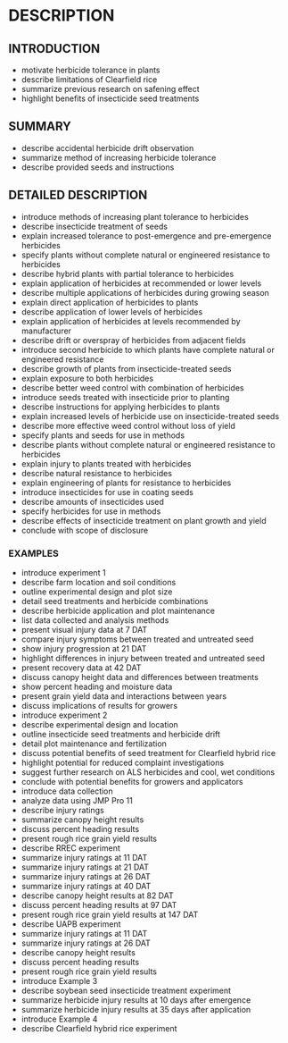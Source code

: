 # DESCRIPTION

## INTRODUCTION

- motivate herbicide tolerance in plants
- describe limitations of Clearfield rice
- summarize previous research on safening effect
- highlight benefits of insecticide seed treatments

## SUMMARY

- describe accidental herbicide drift observation
- summarize method of increasing herbicide tolerance
- describe provided seeds and instructions

## DETAILED DESCRIPTION

- introduce methods of increasing plant tolerance to herbicides
- describe insecticide treatment of seeds
- explain increased tolerance to post-emergence and pre-emergence herbicides
- specify plants without complete natural or engineered resistance to herbicides
- describe hybrid plants with partial tolerance to herbicides
- explain application of herbicides at recommended or lower levels
- describe multiple applications of herbicides during growing season
- explain direct application of herbicides to plants
- describe application of lower levels of herbicides
- explain application of herbicides at levels recommended by manufacturer
- describe drift or overspray of herbicides from adjacent fields
- introduce second herbicide to which plants have complete natural or engineered resistance
- describe growth of plants from insecticide-treated seeds
- explain exposure to both herbicides
- describe better weed control with combination of herbicides
- introduce seeds treated with insecticide prior to planting
- describe instructions for applying herbicides to plants
- explain increased levels of herbicide use on insecticide-treated seeds
- describe more effective weed control without loss of yield
- specify plants and seeds for use in methods
- describe plants without complete natural or engineered resistance to herbicides
- explain injury to plants treated with herbicides
- describe natural resistance to herbicides
- explain engineering of plants for resistance to herbicides
- introduce insecticides for use in coating seeds
- describe amounts of insecticides used
- specify herbicides for use in methods
- describe effects of insecticide treatment on plant growth and yield
- conclude with scope of disclosure

### EXAMPLES

- introduce experiment 1
- describe farm location and soil conditions
- outline experimental design and plot size
- detail seed treatments and herbicide combinations
- describe herbicide application and plot maintenance
- list data collected and analysis methods
- present visual injury data at 7 DAT
- compare injury symptoms between treated and untreated seed
- show injury progression at 21 DAT
- highlight differences in injury between treated and untreated seed
- present recovery data at 42 DAT
- discuss canopy height data and differences between treatments
- show percent heading and moisture data
- present grain yield data and interactions between years
- discuss implications of results for growers
- introduce experiment 2
- describe experimental design and location
- outline insecticide seed treatments and herbicide drift
- detail plot maintenance and fertilization
- discuss potential benefits of seed treatment for Clearfield hybrid rice
- highlight potential for reduced complaint investigations
- suggest further research on ALS herbicides and cool, wet conditions
- conclude with potential benefits for growers and applicators
- introduce data collection
- analyze data using JMP Pro 11
- describe injury ratings
- summarize canopy height results
- discuss percent heading results
- present rough rice grain yield results
- describe RREC experiment
- summarize injury ratings at 11 DAT
- summarize injury ratings at 21 DAT
- summarize injury ratings at 26 DAT
- summarize injury ratings at 40 DAT
- describe canopy height results at 82 DAT
- discuss percent heading results at 97 DAT
- present rough rice grain yield results at 147 DAT
- describe UAPB experiment
- summarize injury ratings at 11 DAT
- summarize injury ratings at 26 DAT
- describe canopy height results
- discuss percent heading results
- present rough rice grain yield results
- introduce Example 3
- describe soybean seed insecticide treatment experiment
- summarize herbicide injury results at 10 days after emergence
- summarize herbicide injury results at 35 days after application
- introduce Example 4
- describe Clearfield hybrid rice experiment

